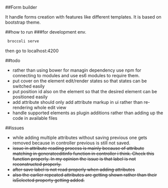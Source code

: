 ##Form builder

It handle forms creation with features like different templates. It is based on bootstrap theme.

##how to run
###for development env.
```js
 broccoli serve
```
then go to localhost:4200


##todo
* rather than using bower for managin dependency use npm for connecting to modules and use es6 modules to require them.
* put cover on the element edit/render states so that states can be switched easily
* put position id also on the element so that the desired element can be positioned easily
* add attribute should only add attribute markup in ui rather than re-rendering whole edit view
* handle supported elements as plugin additions rather than adding up the code in available files


##issues
* while adding multiple attributes without saving previous one gets removed because in controller previous is still not saved.
* <s>issue in attribute reading process is mainly because of attribute matching in generateeditinfo function in controller i think. Check this function properly. In my opinion the issue is that label is not reconstructed properly.</s>
* <s>after save label is not read properly when adding attributes</s>
* <s>also the earlier repeated attributes are getting shown rather than their isSelected property getting added.</s>
